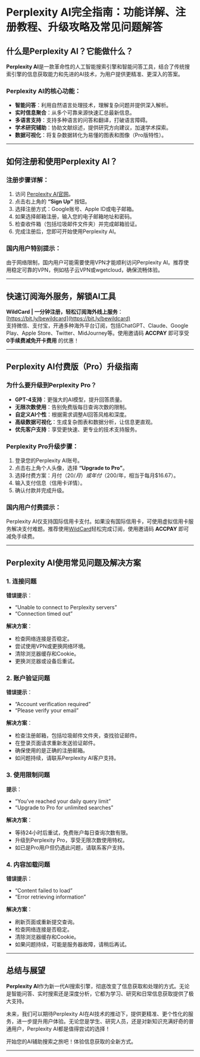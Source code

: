 # Perplexity AI完全指南：功能详解、注册教程、升级攻略及常见问题解答

## 什么是Perplexity AI？它能做什么？

**Perplexity AI**是一款革命性的人工智能搜索引擎和智能问答工具，结合了传统搜索引擎的信息获取能力和先进的AI技术，为用户提供更精准、更深入的答案。

### Perplexity AI的核心功能：

- **智能问答**：利用自然语言处理技术，理解复杂问题并提供深入解析。
- **实时信息聚合**：从多个可靠来源快速汇总最新信息。
- **多语言支持**：支持多种语言的问答和翻译，打破语言障碍。
- **学术研究辅助**：协助文献综述，提供研究方向建议，加速学术探索。
- **数据可视化**：将复杂数据转化为易懂的图表和图像（Pro版特性）。

---

## 如何注册和使用Perplexity AI？

### 注册步骤详解：

1. 访问 [Perplexity AI官网](https://www.perplexity.ai)。
2. 点击右上角的 **“Sign Up”** 按钮。
3. 选择注册方式：Google账号、Apple ID或电子邮箱。
4. 如果选择邮箱注册，输入您的电子邮箱地址和密码。
5. 检查收件箱（包括垃圾邮件文件夹）并完成邮箱验证。
6. 完成注册后，您即可开始使用Perplexity AI。

### 国内用户特别提示：

由于网络限制，国内用户可能需要使用VPN才能顺利访问Perplexity AI。推荐使用稳定可靠的VPN，例如桔子云VPN或wgetcloud，确保流畅体验。

---

## 快速订阅海外服务，解锁AI工具

**WildCard | 一分钟注册，轻松订阅海外线上服务**：  
[https://bit.ly/bewildcard](https://bit.ly/bewildcard)  
支持微信、支付宝，开通多种海外平台订阅，包括ChatGPT、Claude、Google Play、Apple Store、Twitter、MidJourney等。使用邀请码 **ACCPAY** 即可享受 **0手续费减免开卡费用** 的优惠！

---

## Perplexity AI付费版（Pro）升级指南

### 为什么要升级到Perplexity Pro？

- **GPT-4支持**：更强大的AI模型，提升回答质量。
- **无限次数使用**：告别免费版每日查询次数的限制。
- **自定义AI个性**：根据需求调整AI回答风格和深度。
- **高级数据可视化**：生成复杂图表和数据分析，让信息更直观。
- **优先客户支持**：享受更快速、更专业的技术支持服务。

### Perplexity Pro升级步骤：

1. 登录您的Perplexity AI账号。
2. 点击右上角个人头像，选择 **“Upgrade to Pro”**。
3. 选择付费方案：月付（$20/月）或年付（$200/年，相当于每月$16.67）。
4. 输入支付信息（信用卡详情）。
5. 确认付款并完成升级。

### 国内用户付费提示：

Perplexity AI仅支持国际信用卡支付。如果没有国际信用卡，可使用虚拟信用卡服务解决支付难题。推荐使用[WildCard](https://bit.ly/bewildcard)轻松完成订阅，使用邀请码 **ACCPAY** 即可减免手续费。

---

## Perplexity AI使用常见问题及解决方案

### 1. 连接问题

**错误提示**：  
- “Unable to connect to Perplexity servers”  
- “Connection timed out”

**解决方案**：  
- 检查网络连接是否稳定。
- 尝试使用VPN或更换网络环境。
- 清除浏览器缓存和Cookie。
- 更换浏览器或设备后重试。

### 2. 账户验证问题

**错误提示**：  
- “Account verification required”  
- “Please verify your email”

**解决方案**：  
- 检查注册邮箱，包括垃圾邮件文件夹，查找验证邮件。
- 在登录页面请求重新发送验证邮件。
- 确保使用的是正确的注册邮箱。
- 如问题持续，请联系Perplexity AI客户支持。

### 3. 使用限制问题

**提示**：  
- “You’ve reached your daily query limit”  
- “Upgrade to Pro for unlimited searches”

**解决方案**：  
- 等待24小时后重试，免费账户每日查询次数有限。
- 升级到Perplexity Pro，享受无限次数使用特权。
- 如已是Pro用户但仍遇此问题，请联系客户支持。

### 4. 内容加载问题

**错误提示**：  
- “Content failed to load”  
- “Error retrieving information”

**解决方案**：  
- 刷新页面或重新提交查询。
- 检查网络连接是否稳定。
- 清除浏览器缓存和Cookie。
- 如果问题持续，可能是服务器故障，请稍后再试。

---

## 总结与展望

**Perplexity AI**作为新一代AI搜索引擎，彻底改变了信息获取和处理的方式。无论是智能问答、实时搜索还是深度分析，它都为学习、研究和日常信息获取提供了极大支持。

未来，我们可以期待Perplexity AI在AI技术的推动下，提供更精准、更个性化的服务，进一步提升用户体验。无论您是学生、研究人员，还是对新知识充满好奇的普通用户，Perplexity AI都是值得尝试的选择！

开始您的AI辅助搜索之旅吧！体验信息获取的全新方式。

---

